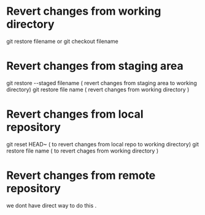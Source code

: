 # Revert changes from working directory 
git restore  filename or git checkout filename 

# Revert changes from staging area 
git restore --staged filename ( revert changes from staging area to working directory)
git restore file name ( revert changes from working directory )

# Revert changes from local repository 
git reset HEAD~  ( to revert changes from local repo to working directory)
git restore file name ( to revert chages from working directory )

# Revert changes from remote repository
we dont have direct way to do this .
